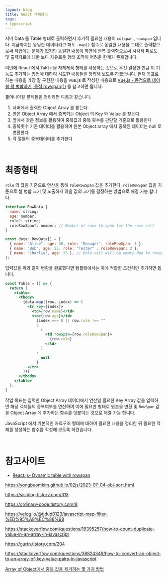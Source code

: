 ```yaml
---
layout: blog
title: React 객체관리
tags:
- typescript
---
```


서버 Data 를 Table 형태로 출력하면서 추가적 필요한 내용이 `colspan` , `rowspan` 입니다. 지금까지는 동일한 데이터라고 해도 `.map()` 함수로 동일한 내용을 그대로 출력함으로써 작업에는 문제가 없지만 동일한 내용이 화면에 반복 출력함으로써 시각적 피로도 및 출력자료에 대한 보다 자유로운 형태 조작이 어려운 한계가 존재합니다.

이번에 React 에서 `Table` 을 자체제작 형태를 사용하는 것으로 우선 결정한 만큼 이 기능도 추가하는 방법에 대하여 시도한 내용들을 정리해 보도록 하겠습니다. 현재 목표로 하는 내용을 가장 잘 구현한 내용을 vue.js 로 작성한 내용으로 [Vue.js - 동적으로 테이블 행 병합하기, 동적 rowspan(1)](https://velog.io/@gyumin_2/Vue.js-%EB%8F%99%EC%A0%81%EC%9C%BC%EB%A1%9C-%ED%85%8C%EC%9D%B4%EB%B8%94-%ED%96%89-%EB%B3%91%ED%95%A9%ED%95%98%EA%B8%B0-%EB%8F%99%EC%A0%81-rowspan1) 를 참고하면 됩니다.

풀어나아갈 문제들을 정리하면 다음과 같습니다.
1. 서버에서 출력한 Object Array 를 받는다.
2. 받은 Object Array 에서 중복되는  Object 의 Key 와 Value 를 찾는다
3. 앞에서 찾은 정보를 활용하여 중복값과 중복 횟수를 판단할 기준으로 활용한다
4. 중복횟수 기준 데이터를 활용하여 원본 Object array 에서 중복된 데이터는 null 로 변환한다
5. 각 열들의 중복데이터를 추가한다

<br/>

# 최종형태
`role` 의 값을 기준으로 연산을 통해 `roleRowSpan` 값을 추가한다. `roleRowSpan` 값을 기준으로 셀 병합 크기 및 노출하지 않을 값의 크기를 결정하는 방법으로 해결 가능 합니다.

```javascript
interface RowData {
  name: string;
  age: number;
  role?: string;
  roleRowSpan?: number; // Number of rows to span for the role cell
}

const data: RowData[] = [
  { name: "Alice", age: 30, role: "Manager", roleRowSpan: 1 },
  { name: "Bob", age: 25, role: "Tester" , roleRowSpan: 2 },
  { name: "Charlie", age: 35 }, // Role cell will be empty due to rowspan
];
```

입력값을 위와 같이 변환을 완료했다면 템플릿에서는 이에 적합한 조건식만 추가하면 됩니다.
```jsx
const Table = () => {
  return (
    <table>
      <tbody>
        {data.map((row, index) => (
          <tr key={index}>
            <td>{row.name}</td>
            <td>{row.age}</td>
              {index === 0 || row.role !== "" 
              ? 
                (
                  <td rowSpan={row.roleRowSpan}>
                    {row.role}
                  </td>
                ) 
              : 
                null
              }
          </tr>
        ))}
      </tbody>
    </table>
  );
}
```

작업 목표는 입력한 Object Array 데이터에서 연산일 필요한 Key Array 값을 입력하면 해당 객체들의 중복여부를 연산하여 이에 필요한 형태로 원본을 변환 및 `RowSpan` 값을 Object Array 에 추가하는 함수를 덧붙이는 것으로 해결 가능 합니다.

JavaScript 에서 기본적인 자료구조 형태에 대하여 필요한 내용을 정리한 뒤 필요한 객체를 생성하는 함수를 작성해 보도록 하겠습니다.


<br/>

# 참고사이트
- [React.js- Dynamic table with rowspan](https://stackoverflow.com/questions/57353960/react-js-dynamic-table-with-rowspan)



https://yongbeomkim.github.io/02js/2023-07-04-obj-sort.html


https://sisiblog.tistory.com/313

https://ordinary-code.tistory.com/8

https://velog.io/@tjdud0123/javascript-map-filter-%ED%95%A8%EC%88%98

https://stackoverflow.com/questions/19395257/how-to-count-duplicate-value-in-an-array-in-javascript

https://gurtn.tistory.com/204

https://stackoverflow.com/questions/38824349/how-to-convert-an-object-to-an-array-of-key-value-pairs-in-javascript

[Array of Object에서 중복 값을 제거하는 몇 가지 방법](https://velog.io/@llama/Array-of-Object%EC%97%90%EC%84%9C-%EC%A4%91%EB%B3%B5-%EA%B0%92%EC%9D%84-%EC%A0%9C%EA%B1%B0%ED%95%98%EB%8A%94-%EB%AA%87-%EA%B0%80%EC%A7%80-%EB%B0%A9%EB%B2%95)


